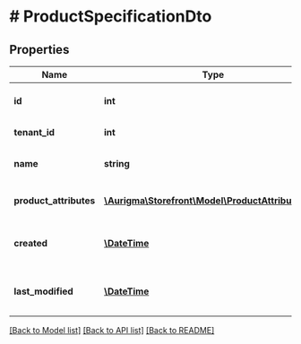 # # ProductSpecificationDto

## Properties

Name | Type | Description | Notes
------------ | ------------- | ------------- | -------------
**id** | **int** | Product specification identifier. | [optional]
**tenant_id** | **int** | Tenant identifier. | [optional]
**name** | **string** | Product specification name. | [optional]
**product_attributes** | [**\Aurigma\Storefront\Model\ProductAttributeDto[]**](ProductAttributeDto.md) | List of product attributes. | [optional]
**created** | [**\DateTime**](\DateTime.md) | Product specification creation time. | [optional]
**last_modified** | [**\DateTime**](\DateTime.md) | Product specification modification time. | [optional]

[[Back to Model list]](../../README.md#models) [[Back to API list]](../../README.md#endpoints) [[Back to README]](../../README.md)
